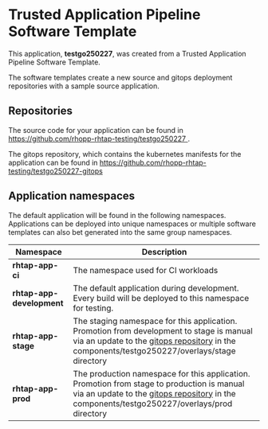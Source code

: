 # Trusted Application Pipeline Software Template

This application, **testgo250227**, was created from a Trusted Application Pipeline Software Template.

The software templates create a new source and gitops deployment repositories with a sample source application. 

## Repositories

The source code for your application can be found in [https://github.com/rhopp-rhtap-testing/testgo250227 ](https://github.com/rhopp-rhtap-testing/testgo250227 ).
 
The gitops repository, which contains the kubernetes manifests for the application can be found in 
[https://github.com/rhopp-rhtap-testing/testgo250227-gitops ](https://github.com/rhopp-rhtap-testing/testgo250227-gitops ) 

## Application namespaces 

The default application will be found in the following namespaces. Applications can be deployed into unique namespaces or multiple software templates can also bet generated into the same group namespaces.  

|  Namespace   |  Description   |  
| -------- | -------- |
| **rhtap-app-ci** | The namespace used for CI workloads |
| **rhtap-app-development** | The default application during development. Every build will be deployed to this namespace for testing. |
| **rhtap-app-stage** | The staging namespace for this application. Promotion from development to stage is manual via an update to the [gitops repository](https://github.com/rhopp-rhtap-testing/testgo250227-gitops ) in the components/testgo250227/overlays/stage directory |
| **rhtap-app-prod** | The production namespace for this application. Promotion from stage to production is manual via an update to the [gitops repository](https://github.com/rhopp-rhtap-testing/testgo250227-gitops ) in the components/testgo250227/overlays/prod directory |